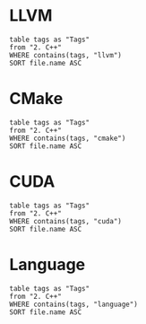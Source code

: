 # LLVM
```dataview
table tags as "Tags"
from "2. C++"
WHERE contains(tags, "llvm")
SORT file.name ASC
```
# CMake
```dataview
table tags as "Tags"
from "2. C++"
WHERE contains(tags, "cmake")
SORT file.name ASC
```
# CUDA
```dataview
table tags as "Tags"
from "2. C++"
WHERE contains(tags, "cuda")
SORT file.name ASC
```

# Language
```dataview
table tags as "Tags"
from "2. C++"
WHERE contains(tags, "language")
SORT file.name ASC
```
